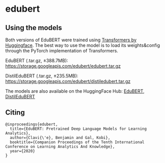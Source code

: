# edubert

## Using the models

Both versions of EduBERT were trained using [Transformers by Huggingface](https://github.com/huggingface/transformers). The best way to use the model is to load its weights&config through the PyTorch implementation of Transformers.

EduBERT (.tar.gz, ±388.7MB): https://storage.googleapis.com/edubert/edubert.tar.gz

DistilEduBERT (.tar.gz, ±235.5MB): https://storage.googleapis.com/edubert/distiledubert.tar.gz

The models are also available on the HuggingFace Hub: [EduBERT](https://huggingface.co/bclavie/edubert), [DistilEduBERT](https://huggingface.co/bclavie/distiledubert)


## Citing

```
@inproceedings{edubert,
  title={EduBERT: Pretrained Deep Language Models for Learning Analytics},
  author={Clavi{\'e}, Benjamin and Gal, Kobi},
  booktitle={Companion Proceedings of the Tenth International Conference on Learning Analytics And Knowledge},
  year={2020}
}
```
